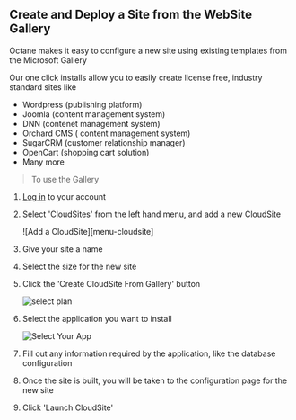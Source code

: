

Create and Deploy a Site from the WebSite Gallery
-------------------------------------------------

Octane makes it easy to configure a new site using existing templates from the Microsoft Gallery

Our one click installs allow you to easily create license free, industry standard sites like 

 - Wordpress (publishing platform)
 - Joomla (content management system)
 - DNN (contenet management system)
 - Orchard CMS ( content management system)
 - SugarCRM (customer relationship manager)
 - OpenCart (shopping cart solution)
 - Many more

>To use the Gallery
 
1. [Log in][login-link] to your account
 
2. Select 'CloudSites' from the left hand menu, and add a new CloudSite

     ![Add a CloudSite][menu-cloudsite]
 
3. Give your site a name
 
4. Select the size for the new site
 
5. Click the 'Create CloudSite From Gallery' button
 
     ![select plan][cloudsite from gallery]
 
6. Select the application you want to install

     ![Select Your App](http://i.imgur.com/rYkk1iF.png)
 
7. Fill out any information required by the application, like the database configuration
 
8. Once the site is built, you will be taken to the configuration page for the new site
 
9. Click 'Launch CloudSite'


[Login-Link]:https://my.gearhost.com/Account/Login
[cloudsite from gallery]: https://raw.githubusercontent.com/GearHost/docs/master/Images/create-cloudsite-from-gallery.png
[menu-cloudsites]: https://raw.githubusercontent.com/GearHost/docs/master/Images/menu-cloudsites.png

